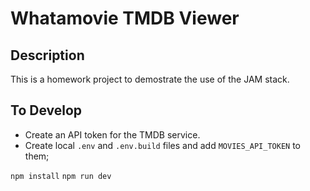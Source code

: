 # Whatamovie TMDB Viewer


## Description
This is a homework project to demostrate the use of the JAM stack.


## To Develop

- Create an API token for the TMDB service.
- Create local `.env` and `.env.build` files and add `MOVIES_API_TOKEN` to them;


`npm install`
`npm run dev`
